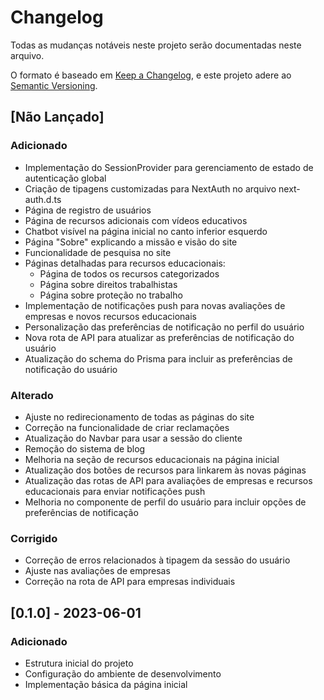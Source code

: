 # Changelog

Todas as mudanças notáveis neste projeto serão documentadas neste arquivo.

O formato é baseado em [Keep a Changelog](https://keepachangelog.com/en/1.0.0/),
e este projeto adere ao [Semantic Versioning](https://semver.org/spec/v2.0.0.html).

## [Não Lançado]

### Adicionado

- Implementação do SessionProvider para gerenciamento de estado de autenticação global
- Criação de tipagens customizadas para NextAuth no arquivo next-auth.d.ts
- Página de registro de usuários
- Página de recursos adicionais com vídeos educativos
- Chatbot visível na página inicial no canto inferior esquerdo
- Página "Sobre" explicando a missão e visão do site
- Funcionalidade de pesquisa no site
- Páginas detalhadas para recursos educacionais:
  - Página de todos os recursos categorizados
  - Página sobre direitos trabalhistas
  - Página sobre proteção no trabalho
- Implementação de notificações push para novas avaliações de empresas e novos recursos educacionais
- Personalização das preferências de notificação no perfil do usuário
- Nova rota de API para atualizar as preferências de notificação do usuário
- Atualização do schema do Prisma para incluir as preferências de notificação do usuário

### Alterado

- Ajuste no redirecionamento de todas as páginas do site
- Correção na funcionalidade de criar reclamações
- Atualização do Navbar para usar a sessão do cliente
- Remoção do sistema de blog
- Melhoria na seção de recursos educacionais na página inicial
- Atualização dos botões de recursos para linkarem às novas páginas
- Atualização das rotas de API para avaliações de empresas e recursos educacionais para enviar notificações push
- Melhoria no componente de perfil do usuário para incluir opções de preferências de notificação

### Corrigido

- Correção de erros relacionados à tipagem da sessão do usuário
- Ajuste nas avaliações de empresas
- Correção na rota de API para empresas individuais

## [0.1.0] - 2023-06-01

### Adicionado

- Estrutura inicial do projeto
- Configuração do ambiente de desenvolvimento
- Implementação básica da página inicial

